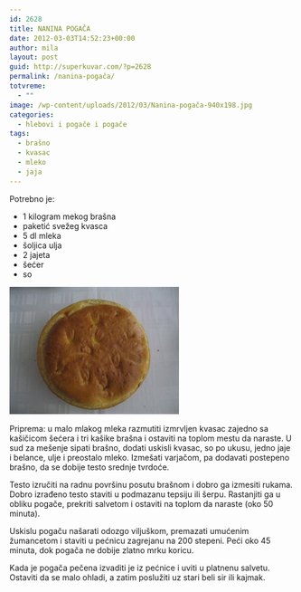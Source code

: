 ```yaml
---
id: 2628
title: NANINA POGAČA
date: 2012-03-03T14:52:23+00:00
author: mila
layout: post
guid: http://superkuvar.com/?p=2628
permalink: /nanina-pogača/
totvreme:
  - ""
image: /wp-content/uploads/2012/03/Nanina-pogača-940x198.jpg
categories:
  - hlebovi i pogače i pogače
tags:
  - brašno
  - kvasac
  - mleko
  - jaja
---
```

Potrebno je:

  * 1 kilogram mekog brašna
  * paketić svežeg kvasca
  * 5 dl mleka
  * šoljica ulja
  * 2 jajeta
  * šećer
  * so

<img class="alignnone size-medium wp-image-2631" title="Nanina pogača" src="/wp-content/uploads/2012/03/Nanina-pogača-300x225.jpg" alt="" width="300" height="225" /> 

Priprema: u malo mlakog mleka razmutiti izmrvljen kvasac zajedno sa kašičicom šećera i tri kašike brašna i ostaviti na toplom mestu da naraste. U sud za mešenje sipati brašno, dodati uskisli kvasac, so po ukusu, jedno jaje i belance, ulje i preostalo mleko. Izmešati varjačom, pa dodavati postepeno brašno, da se dobije testo srednje tvrdoće.

Testo izručiti na radnu površinu posutu brašnom i dobro ga izmesiti rukama. Dobro izrađeno testo staviti u podmazanu tepsiju ili šerpu. Rastanjiti ga u obliku pogače, prekriti salvetom i ostaviti na toplom da naraste (oko 50 minuta).

Uskislu pogaču našarati odozgo viljuškom, premazati umućenim žumancetom i staviti u pećnicu zagrejanu na 200 stepeni. Peći oko 45 minuta, dok pogača ne dobije zlatno mrku koricu.

Kada je pogača pečena izvaditi je iz pećnice i uviti u platnenu salvetu. Ostaviti da se malo ohladi, a zatim poslužiti uz stari beli sir ili kajmak.

&nbsp;